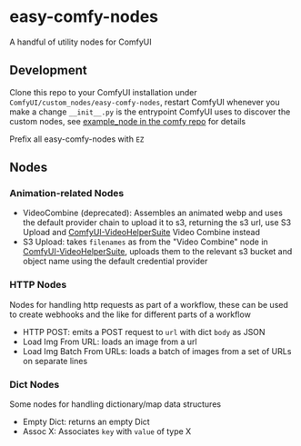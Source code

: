 # easy-comfy-nodes

A handful of utility nodes for ComfyUI

## Development

Clone this repo to your ComfyUI installation under `ComfyUI/custom_nodes/easy-comfy-nodes`, restart ComfyUI whenever you make a change
`__init__.py` is the entrypoint ComfyUI uses to discover the custom nodes, see [example_node in the comfy repo](https://github.com/comfyanonymous/ComfyUI/blob/eb5c991a8c24873b3efba747ec4466d4f2c986db/custom_nodes/example_node.py.example) for details

Prefix all easy-comfy-nodes with `EZ`

## Nodes

### Animation-related Nodes
- VideoCombine (deprecated): Assembles an animated webp and uses the default provider chain to upload it to s3, returning the s3 url, use S3 Upload and [ComfyUI-VideoHelperSuite](https://github.com/Kosinkadink/ComfyUI-VideoHelperSuite) Video Combine instead
- S3 Upload: takes `filenames` as from the "Video Combine" node in [ComfyUI-VideoHelperSuite](https://github.com/Kosinkadink/ComfyUI-VideoHelperSuite), uploads them to the relevant s3 bucket and object name using the default credential provider

### HTTP Nodes
Nodes for handling http requests as part of a workflow, these can be used to create webhooks and the like for different parts of a workflow

- HTTP POST: emits a POST request to `url` with dict `body` as JSON
- Load Img From URL: loads an image from a url
- Load Img Batch From URLs: loads a batch of images from a set of URLs on separate lines

### Dict Nodes
Some nodes for handling dictionary/map data structures

- Empty Dict: returns an empty Dict
- Assoc X: Associates `key` with `value` of type X